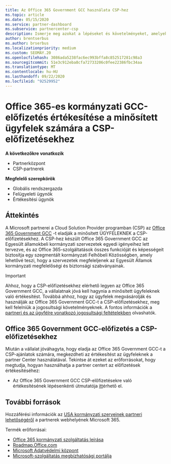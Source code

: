 ```yaml
---
title: Az Office 365 Government GCC használata CSP-hez
ms.topic: article
ms.date: 05/15/2020
ms.service: partner-dashboard
ms.subservice: partnercenter-csp
description: Ismerje meg azokat a lépéseket és követelményeket, amelyekkel előfizetéseket adhat az Office 365 Government GCC-nek a CSP-re a minősített Egyesült Államok kormányzati ügyfeleknek vagy alvállalkozóknak.
author: brentserbus
ms.author: brserbus
ms.localizationpriority: medium
ms.custom: SEOMAY.20
ms.openlocfilehash: 3086ada5238fac6ec993bffa8c852517281c98a3
ms.sourcegitcommit: 51e3c912eba8cfa72733206c0fee22386fbc34aa
ms.translationtype: MT
ms.contentlocale: hu-HU
ms.lasthandoff: 09/22/2020
ms.locfileid: "92529952"
---
```

# <a name="sell-office-365-government-gcc-for-csp-subscriptions-to-qualified-customers"></a>Office 365-es kormányzati GCC-előfizetés értékesítése a minősített ügyfelek számára a CSP-előfizetésekhez

**A következőkre vonatkozik**

- Partnerközpont
- CSP-partnerek

**Megfelelő szerepkörök**

- Globális rendszergazda
- Felügyeleti ügynök
- Értékesítési ügynök

## <a name="overview"></a>Áttekintés

A Microsoft partnerei a Cloud Solution Provider programban (CSP) az [Office 365 Government GCC](https://www.microsoft.com/microsoft-365/partners/governmentforCSP) -t eladják a minősített ÜGYFELEKNEK a CSP-előfizetésekhez. A CSP-hez készült Office 365 Government GCC az Egyesült államokbeli kormányzati szervezetek egyedi igényeihez lett tervezve, és az Office 365-szolgáltatások összes funkcióját és képességeit biztosítja egy szegmentált kormányzati Felhőbeli Közösségben, amely lehetővé teszi, hogy a szervezetek megfeleljenek az Egyesült Államok kormányzati megfelelőségi és biztonsági szabványainak. 

>[!IMPORTANT] 
>Ahhoz, hogy a CSP-előfizetésekhez elérhető legyen az Office 365 Government GCC, a vállalatnak jóvá kell hagynia a minősített ügyfeleknek való értékesítést. Továbbá ahhoz, hogy az ügyfelek megvásárolják és használják az Office 365 Government GCC-t a CSP-előfizetésekhez, meg kell felelniük a jogosultsági követelményeknek. A fontos információk a [partneri és az ügyfélre vonatkozó jogosultsági feltételekben](csp-gcc-validate.md) olvashatók.


## <a name="sell-office-365-government-gcc-for-csp-subscriptions"></a>Office 365 Government GCC-előfizetés a CSP-előfizetésekhez

Miután a vállalat jóváhagyta, hogy eladja az Office 365 Government GCC-t a CSP-ajánlatok számára, megkezdheti az értékesítést az ügyfeleknek a partner Center használatával. Tekintse át ezeket az erőforrásokat, hogy megtudja, hogyan használhatja a partner centert az előfizetések értékesítéséhez: 

-   Az Office 365 Government GCC CSP-előfizetésekre való értékesítésének lépésenkénti útmutatója [itt](https://go.microsoft.com/fwlink/?linkid=2007323)érhető el.  


## <a name="additional-resources"></a>További források

Hozzáférési információk az [USA kormányzati szerveinek partneri lehetőségéről](https://www.microsoft.com/microsoft-365/partners/governmentforCSP) a partnerek webhelyének Microsoft 365.

Termék erőforrásai:

- [Office 365 kormányzati szolgáltatás leírása](/office365/servicedescriptions/office-365-platform-service-description/office-365-us-government/office-365-us-government)
- [Roadmap.Office.com](https://products.office.com/business/office-365-roadmap)
- [Microsoft Adatvédelmi központ](https://www.microsoft.com/TrustCenter/)
- [Microsoft-szolgáltatás megbízhatósági portálja](https://aka.ms/STP)